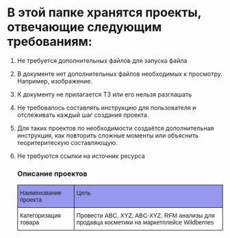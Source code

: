 # В этой папке хранятся проекты, отвечающие следующим требованиям:
1. Не требуется дополнительных файлов для запуска файла
2. В документе нет дополнительных файлов необходимых к просмотру. Например, изображение.
3. К документу не прилагается ТЗ или его нельзя разглашать
4. Не требовалось составлять инструкцию для пользователя и отслеживать каждый шаг создания проекта.
5. Для таких проектов по необходимости создаётся дополнительная инструкция, как повторить сложные моменты или объяснить теоритеритескую составляющую.
6. Не требуются ссылки на источник ресурса

   ### Описание проектов
   <style type="text/css">
.tg  {border-collapse:collapse;border-spacing:0;}
.tg td{border-color:black;border-style:solid;border-width:1px;font-family:Arial, sans-serif;font-size:14px;
  overflow:hidden;padding:10px 5px;word-break:normal;}
.tg th{border-color:black;border-style:solid;border-width:1px;font-family:Arial, sans-serif;font-size:14px;
  font-weight:normal;overflow:hidden;padding:10px 5px;word-break:normal;}
.tg .tg-mo2v{background-color:#9698ed;text-align:left;vertical-align:top}
.tg .tg-0lax{text-align:left;vertical-align:top}
</style>
<table class="tg">
<thead>
  <tr>
    <th class="tg-mo2v">Наименование проекта</th>
    <th class="tg-mo2v">Цель</th>
  </tr>
</thead>
<tbody>
  <tr>
    <td class="tg-0lax">Категоризация товара</td>
    <td class="tg-0lax">Провести ABC, XYZ, ABC-XYZ, RFM анализы для продавца косметики на маркетплейсе Wildberries</td>
  </tr>
</tbody>
</table>
